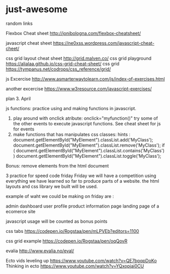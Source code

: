 # just-awesome
random links




Flexbox Cheat sheet
http://jonibologna.com/flexbox-cheatsheet/

javascript cheat sheet
https://ne0xss.wordpress.com/javascript-cheat-cheet/

css grid layout cheat sheet 
http://grid.malven.co/
css grid playground
https://alialaa.github.io/css-grid-cheat-sheet/
css grid 
https://tympanus.net/codrops/css_reference/grid/




js Excercise
http://www.asmarterwaytolearn.com/js/index-of-exercises.html

another excercise 
https://www.w3resource.com/javascript-exercises/




plan 3. April

js functions: practice using and making functions in javascript. 

1. play around with onclick atribute: onclick="myfunction()"
try some of the other events to execute javascript functions. See cheat sheet for js for events
2. make functions that has manipulates css classes: 
hints :
document.getElementById("MyElement").classList.add('MyClass');
document.getElementById("MyElement").classList.remove('MyClass');
if ( document.getElementById("MyElement").classList.contains('MyClass') )
document.getElementById("MyElement").classList.toggle('MyClass');

Bonus: remove elements from the html document

3 practice for speed code friday
Friday we will have a competition using everything we have learned so far to produce parts of a website.
the html layouts and css library we built will be used.

example of waht we could be making on friday are : 

admin dashboard
user profile
product information page 
landing page of a ecomerce site

javascript usage will be counted as bonus points


css tabs 
https://codepen.io/Rogstaa/pen/mLPVEb?editors=1100

css grid example
https://codepen.io/Rogstaa/pen/oqQovR


evalia 
http://www.evalia.no/eval/

Ecto vids
leveling up 
https://www.youtube.com/watch?v=QE7bpqpDoKo
Thinking in ecto
https://www.youtube.com/watch?v=YQxopjai0CU
